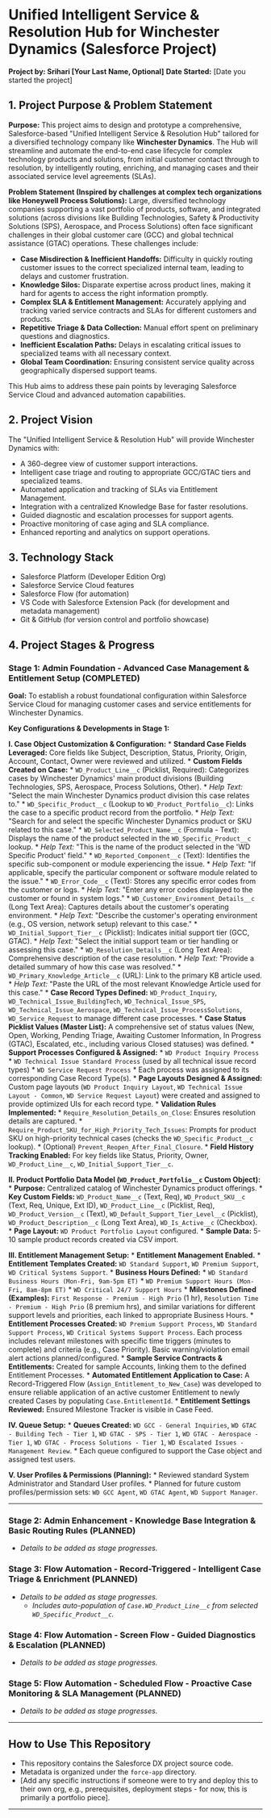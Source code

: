 # Unified Intelligent Service & Resolution Hub for Winchester Dynamics (Salesforce Project)

**Project by: Srihari [Your Last Name, Optional]**
**Date Started:** [Date you started the project]

## 1. Project Purpose & Problem Statement

**Purpose:**
This project aims to design and prototype a comprehensive, Salesforce-based "Unified Intelligent Service & Resolution Hub" tailored for a diversified technology company like **Winchester Dynamics**. The Hub will streamline and automate the end-to-end case lifecycle for complex technology products and solutions, from initial customer contact through to resolution, by intelligently routing, enriching, and managing cases and their associated service level agreements (SLAs).

**Problem Statement (Inspired by challenges at complex tech organizations like Honeywell Process Solutions):**
Large, diversified technology companies supporting a vast portfolio of products, software, and integrated solutions (across divisions like Building Technologies, Safety & Productivity Solutions (SPS), Aerospace, and Process Solutions) often face significant challenges in their global customer care (GCC) and global technical assistance (GTAC) operations. These challenges include:

*   **Case Misdirection & Inefficient Handoffs:** Difficulty in quickly routing customer issues to the correct specialized internal team, leading to delays and customer frustration.
*   **Knowledge Silos:** Disparate expertise across product lines, making it hard for agents to access the right information promptly.
*   **Complex SLA & Entitlement Management:** Accurately applying and tracking varied service contracts and SLAs for different customers and products.
*   **Repetitive Triage & Data Collection:** Manual effort spent on preliminary questions and diagnostics.
*   **Inefficient Escalation Paths:** Delays in escalating critical issues to specialized teams with all necessary context.
*   **Global Team Coordination:** Ensuring consistent service quality across geographically dispersed support teams.

This Hub aims to address these pain points by leveraging Salesforce Service Cloud and advanced automation capabilities.

## 2. Project Vision

The "Unified Intelligent Service & Resolution Hub" will provide Winchester Dynamics with:
*   A 360-degree view of customer support interactions.
*   Intelligent case triage and routing to appropriate GCC/GTAC tiers and specialized teams.
*   Automated application and tracking of SLAs via Entitlement Management.
*   Integration with a centralized Knowledge Base for faster resolutions.
*   Guided diagnostic and escalation processes for support agents.
*   Proactive monitoring of case aging and SLA compliance.
*   Enhanced reporting and analytics on support operations.

## 3. Technology Stack
*   Salesforce Platform (Developer Edition Org)
*   Salesforce Service Cloud features
*   Salesforce Flow (for automation)
*   VS Code with Salesforce Extension Pack (for development and metadata management)
*   Git & GitHub (for version control and portfolio showcase)

## 4. Project Stages & Progress

### **Stage 1: Admin Foundation - Advanced Case Management & Entitlement Setup (COMPLETED)**

**Goal:** To establish a robust foundational configuration within Salesforce Service Cloud for managing customer cases and service entitlements for Winchester Dynamics.

**Key Configurations & Developments in Stage 1:**

**I. Case Object Customization & Configuration:**
    *   **Standard Case Fields Leveraged:** Core fields like Subject, Description, Status, Priority, Origin, Account, Contact, Owner were reviewed and utilized.
    *   **Custom Fields Created on Case:**
        *   `WD_Product_Line__c` (Picklist, Required): Categorizes cases by Winchester Dynamics' main product divisions (Building Technologies, SPS, Aerospace, Process Solutions, Other).
            *   *Help Text:* "Select the main Winchester Dynamics product division this case relates to."
        *   `WD_Specific_Product__c` (Lookup to `WD_Product_Portfolio__c`): Links the case to a specific product record from the portfolio.
            *   *Help Text:* "Search for and select the specific Winchester Dynamics product or SKU related to this case."
        *   `WD_Selected_Product_Name__c` (Formula - Text): Displays the name of the product selected in the `WD_Specific_Product__c` lookup.
            *   *Help Text:* "This is the name of the product selected in the 'WD Specific Product' field."
        *   `WD_Reported_Component__c` (Text): Identifies the specific sub-component or module experiencing the issue.
            *   *Help Text:* "If applicable, specify the particular component or software module related to the issue."
        *   `WD_Error_Code__c` (Text): Stores any specific error codes from the customer or logs.
            *   *Help Text:* "Enter any error codes displayed to the customer or found in system logs."
        *   `WD_Customer_Environment_Details__c` (Long Text Area): Captures details about the customer's operating environment.
            *   *Help Text:* "Describe the customer's operating environment (e.g., OS version, network setup) relevant to this case."
        *   `WD_Initial_Support_Tier__c` (Picklist): Indicates initial support tier (GCC, GTAC).
            *   *Help Text:* "Select the initial support team or tier handling or assessing this case."
        *   `WD_Resolution_Details__c` (Long Text Area): Comprehensive description of the case resolution.
            *   *Help Text:* "Provide a detailed summary of how this case was resolved."
        *   `WD_Primary_Knowledge_Article__c` (URL): Link to the primary KB article used.
            *   *Help Text:* "Paste the URL of the most relevant Knowledge Article used for this case."
    *   **Case Record Types Defined:** `WD_Product_Inquiry`, `WD_Technical_Issue_BuildingTech`, `WD_Technical_Issue_SPS`, `WD_Technical_Issue_Aerospace`, `WD_Technical_Issue_ProcessSolutions`, `WD_Service_Request` to manage different case processes.
    *   **Case Status Picklist Values (Master List):** A comprehensive set of status values (New, Open, Working, Pending Triage, Awaiting Customer Information, In Progress (GTAC), Escalated, etc., including various Closed statuses) was defined.
    *   **Support Processes Configured & Assigned:**
        *   `WD Product Inquiry Process`
        *   `WD Technical Issue Standard Process` (used by all technical issue record types)
        *   `WD Service Request Process`
        *   Each process was assigned to its corresponding Case Record Type(s).
    *   **Page Layouts Designed & Assigned:** Custom page layouts (`WD Product Inquiry Layout`, `WD Technical Issue Layout - Common`, `WD Service Request Layout`) were created and assigned to provide optimized UIs for each record type.
    *   **Validation Rules Implemented:**
        *   `Require_Resolution_Details_on_Close`: Ensures resolution details are captured.
        *   `Require_Product_SKU_for_High_Priority_Tech_Issues`: Prompts for product SKU on high-priority technical cases (checks the `WD_Specific_Product__c` lookup).
        *   (Optional) `Prevent_Reopen_After_Final_Closure`.
    *   **Field History Tracking Enabled:** For key fields like Status, Priority, Owner, `WD_Product_Line__c`, `WD_Initial_Support_Tier__c`.

**II. Product Portfolio Data Model (`WD_Product_Portfolio__c` Custom Object):**
    *   **Purpose:** Centralized catalog of Winchester Dynamics product offerings.
    *   **Key Custom Fields:** `WD_Product_Name__c` (Text, Req), `WD_Product_SKU__c` (Text, Req, Unique, Ext ID), `WD_Product_Line__c` (Picklist, Req), `WD_Product_Version__c` (Text), `WD_Default_Support_Tier_Level__c` (Picklist), `WD_Product_Description__c` (Long Text Area), `WD_Is_Active__c` (Checkbox).
    *   **Page Layout:** `WD Product Portfolio Layout` configured.
    *   **Sample Data:** 5-10 sample product records created via CSV import.

**III. Entitlement Management Setup:**
    *   **Entitlement Management Enabled.**
    *   **Entitlement Templates Created:** `WD Standard Support`, `WD Premium Support`, `WD Critical Systems Support`.
    *   **Business Hours Defined:**
        *   `WD Standard Business Hours (Mon-Fri, 9am-5pm ET)`
        *   `WD Premium Support Hours (Mon-Fri, 8am-8pm ET)`
        *   `WD Critical 24/7 Support Hours`
    *   **Milestones Defined (Examples):** `First Response - Premium - High Prio` (1 hr), `Resolution Time - Premium - High Prio` (8 premium hrs), and similar variations for different support levels and priorities, each linked to appropriate Business Hours.
    *   **Entitlement Processes Created:** `WD Premium Support Process`, `WD Standard Support Process`, `WD Critical Systems Support Process`. Each process includes relevant milestones with specific time triggers (minutes to complete) and criteria (e.g., Case Priority). Basic warning/violation email alert actions planned/configured.
    *   **Sample Service Contracts & Entitlements:** Created for sample Accounts, linking them to the defined Entitlement Processes.
    *   **Automated Entitlement Application to Case:** A Record-Triggered Flow (`Assign_Entitlement_to_New_Case`) was developed to ensure reliable application of an active customer Entitlement to newly created Cases by populating `Case.EntitlementId`.
    *   **Entitlement Settings Reviewed:** Ensured Milestone Tracker is visible in Case Feed.

**IV. Queue Setup:**
    *   **Queues Created:** `WD GCC - General Inquiries`, `WD GTAC - Building Tech - Tier 1`, `WD GTAC - SPS - Tier 1`, `WD GTAC - Aerospace - Tier 1`, `WD GTAC - Process Solutions - Tier 1`, `WD Escalated Issues - Management Review`.
    *   Each queue configured to support the Case object and assigned test users.

**V. User Profiles & Permissions (Planning):**
    *   Reviewed standard System Administrator and Standard User profiles.
    *   Planned for future custom profiles/permission sets: `WD GCC Agent`, `WD GTAC Agent`, `WD Support Manager`.

---

### **Stage 2: Admin Enhancement - Knowledge Base Integration & Basic Routing Rules (PLANNED)**
*   *Details to be added as stage progresses.*

### **Stage 3: Flow Automation - Record-Triggered - Intelligent Case Triage & Enrichment (PLANNED)**
*   *Details to be added as stage progresses.*
    *   *Includes auto-population of `Case.WD_Product_Line__c` from selected `WD_Specific_Product__c`.*

### **Stage 4: Flow Automation - Screen Flow - Guided Diagnostics & Escalation (PLANNED)**
*   *Details to be added as stage progresses.*

### **Stage 5: Flow Automation - Scheduled Flow - Proactive Case Monitoring & SLA Management (PLANNED)**
*   *Details to be added as stage progresses.*

---

## How to Use This Repository
*   This repository contains the Salesforce DX project source code.
*   Metadata is organized under the `force-app` directory.
*   [Add any specific instructions if someone were to try and deploy this to their own org, e.g., prerequisites, deployment steps - for now, this is primarily a portfolio piece].

---
